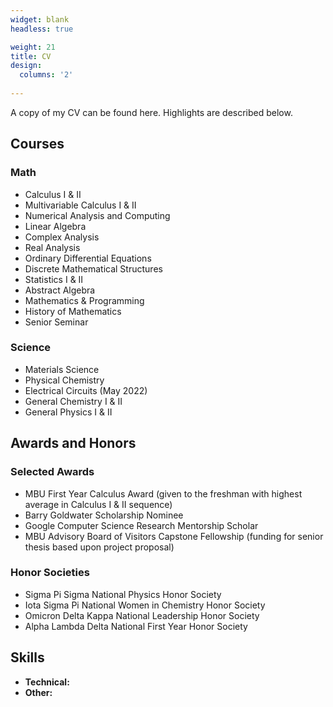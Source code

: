 ```yaml
---
widget: blank
headless: true

weight: 21
title: CV
design:
  columns: '2'
  
---
```

A copy of my CV can be found here. Highlights are described below.

## Courses
### Math
- Calculus I & II
- Multivariable Calculus I & II
- Numerical Analysis and Computing
- Linear Algebra
- Complex Analysis
- Real Analysis
- Ordinary Differential Equations
- Discrete Mathematical Structures
- Statistics I & II
- Abstract Algebra 
- Mathematics & Programming
- History of Mathematics
- Senior Seminar

### Science
- Materials Science
- Physical Chemistry
- Electrical Circuits (May 2022)
- General Chemistry I & II
- General Physics I & II

## Awards and Honors
### Selected Awards
- MBU First Year Calculus Award (given to the freshman with highest average in Calculus I & II sequence)
- Barry Goldwater Scholarship Nominee
- Google Computer Science Research Mentorship Scholar
- MBU Advisory Board of Visitors Capstone Fellowship (funding for senior thesis based upon project proposal)

### Honor Societies
- Sigma Pi Sigma National Physics Honor Society
- Iota Sigma Pi National Women in Chemistry Honor Society
- Omicron Delta Kappa National Leadership Honor Society
- Alpha Lambda Delta National First Year Honor Society

## Skills
- **Technical:** 
- **Other:** 

